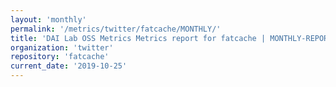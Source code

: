 ```yaml
---
layout: 'monthly'
permalink: '/metrics/twitter/fatcache/MONTHLY/'
title: 'DAI Lab OSS Metrics Metrics report for fatcache | MONTHLY-REPORT-2019-10-25'
organization: 'twitter'
repository: 'fatcache'
current_date: '2019-10-25'
---
```

